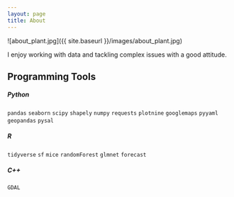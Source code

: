 ```yaml
---
layout: page
title: About
---
```

![about_plant.jpg]({{ site.baseurl }}/images/about_plant.jpg)

I enjoy working with data and tackling complex issues with a good attitude.

## Programming Tools

##### Python
`pandas` `seaborn` `scipy` `shapely` `numpy` `requests` `plotnine` `googlemaps` `pyyaml` `geopandas` `pysal`

##### R
`tidyverse` `sf` `mice` `randomForest` `glmnet` `forecast`

##### C++
`GDAL`